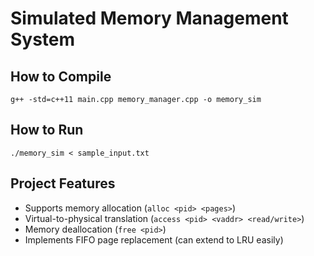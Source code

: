 # Simulated Memory Management System

## How to Compile
```
g++ -std=c++11 main.cpp memory_manager.cpp -o memory_sim
```

## How to Run
```
./memory_sim < sample_input.txt
```

## Project Features
- Supports memory allocation (`alloc <pid> <pages>`)
- Virtual-to-physical translation (`access <pid> <vaddr> <read/write>`)
- Memory deallocation (`free <pid>`)
- Implements FIFO page replacement (can extend to LRU easily)
